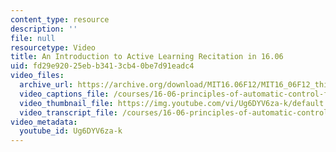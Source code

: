 ```yaml
---
content_type: resource
description: ''
file: null
resourcetype: Video
title: An Introduction to Active Learning Recitation in 16.06
uid: fd29e920-25eb-b341-3cb4-0be7d91eadc4
video_files:
  archive_url: https://archive.org/download/MIT16.06F12/MIT16_06F12_thiscourseatmit_final_300k.mp4
  video_captions_file: /courses/16-06-principles-of-automatic-control-fall-2012/581240719d8054c0869d96e7d3e1398e_Ug6DYV6za-k.vtt
  video_thumbnail_file: https://img.youtube.com/vi/Ug6DYV6za-k/default.jpg
  video_transcript_file: /courses/16-06-principles-of-automatic-control-fall-2012/26bcbbfd1529548da9e9c69b20051ad3_Ug6DYV6za-k.pdf
video_metadata:
  youtube_id: Ug6DYV6za-k
---
```

